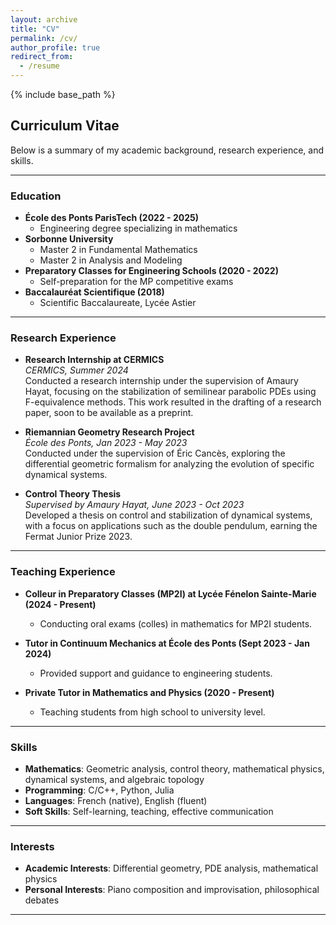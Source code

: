 ```yaml
---
layout: archive
title: "CV"
permalink: /cv/
author_profile: true
redirect_from:
  - /resume
---
```


{% include base_path %}

## Curriculum Vitae

Below is a summary of my academic background, research experience, and skills.

---

### Education

- **École des Ponts ParisTech (2022 - 2025)**
  - Engineering degree specializing in mathematics
- **Sorbonne University**
  - Master 2 in Fundamental Mathematics
  - Master 2 in Analysis and Modeling
- **Preparatory Classes for Engineering Schools (2020 - 2022)**
  - Self-preparation for the MP competitive exams
- **Baccalauréat Scientifique (2018)**
  - Scientific Baccalaureate, Lycée Astier

---

### Research Experience

- **Research Internship at CERMICS**  
  *CERMICS, Summer 2024*  
  Conducted a research internship under the supervision of Amaury Hayat, focusing on the stabilization of semilinear parabolic PDEs using F-equivalence methods. This work resulted in the drafting of a research paper, soon to be available as a preprint.

- **Riemannian Geometry Research Project**  
  *École des Ponts, Jan 2023 - May 2023*  
  Conducted under the supervision of Éric Cancès, exploring the differential geometric formalism for analyzing the evolution of specific dynamical systems.

- **Control Theory Thesis**  
  *Supervised by Amaury Hayat, June 2023 - Oct 2023*  
  Developed a thesis on control and stabilization of dynamical systems, with a focus on applications such as the double pendulum, earning the Fermat Junior Prize 2023.

---

### Teaching Experience

- **Colleur in Preparatory Classes (MP2I) at Lycée Fénelon Sainte-Marie (2024 - Present)**
  - Conducting oral exams (colles) in mathematics for MP2I students.

- **Tutor in Continuum Mechanics at École des Ponts (Sept 2023 - Jan 2024)**
  - Provided support and guidance to engineering students.

- **Private Tutor in Mathematics and Physics (2020 - Present)**
  - Teaching students from high school to university level.

---

### Skills

- **Mathematics**: Geometric analysis, control theory, mathematical physics, dynamical systems, and algebraic topology
- **Programming**: C/C++, Python, Julia
- **Languages**: French (native), English (fluent)
- **Soft Skills**: Self-learning, teaching, effective communication

---

### Interests

- **Academic Interests**: Differential geometry, PDE analysis, mathematical physics
- **Personal Interests**: Piano composition and improvisation, philosophical debates

---

